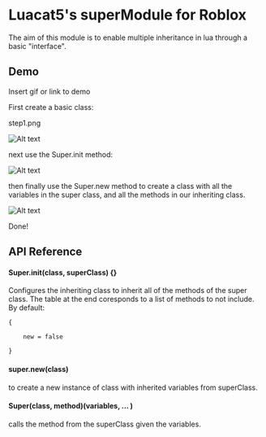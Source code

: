 # Luacat5's superModule for Roblox
The aim of this module is to enable multiple inheritance in lua through a basic "interface".



## Demo

Insert gif or link to demo

First create a basic class:

step1.png

![Alt text](relative%20path/to/step1.png?raw=true "Title")

next use the Super.init method:

![Alt text](relative%20path/to/step2.png?raw=true "Title")

then finally use the Super.new method to create a class with all the variables in the super class, and all the methods in our inheriting class.

![Alt text](relative%20path/to/step3.png?raw=true "Title")

Done!
## API Reference

#### Super.init(class, superClass) {}
Configures the inheriting class to inherit all of the methods of the super class. The table at the end coresponds to a list of methods to not include. By default:

    {

        new = false 

    }



#### super.new(class)
to create a new instance of class with inherited variables from superClass.

#### Super(class, method)(variables, ... )
calls the method from the superClass given the variables.